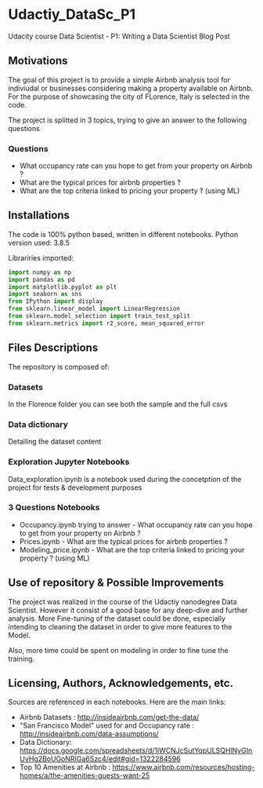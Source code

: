 # Udactiy_DataSc_P1
Udacity course Data Scientist - P1: Writing a Data Scientist Blog Post

## Motivations

The goal of this project is to provide a simple Airbnb analysis tool for indiviudal or businesses considering making a property available on Airbnb.
For the purpose of showcasing the city of FLorence, Italy is selected in the code.

The project is splitted in 3 topics, trying to give an answer to the following questions

### Questions
- What occupancy rate can you hope to get from your property on Airbnb ?
- What are the typical prices for airbnb properties ?
- What are the top criteria linked to pricing your property ? (using ML)

## Installations

The code is 100% python based, written in different notebooks.
Python version used: 3.8.5

Librariries imported:

```python
import numpy as np
import pandas as pd
import matplotlib.pyplot as plt
import seaborn as sns
from IPython import display
from sklearn.linear_model import LinearRegression
from sklearn.model_selection import train_test_split
from sklearn.metrics import r2_score, mean_squared_error

```

## Files Descriptions

The repository is composed of:
### Datasets
In the Florence folder you can see both the sample and the full csvs

### Data dictionary
Detailing the dataset content

### Exploration Jupyter Notebooks
Data_exploration.ipynb is a notebook used during the concetption of the project for tests & development purposes

### 3 Questions Notebooks
- Occupancy.ipynb trying to answer - What occupancy rate can you hope to get from your property on Airbnb ?
- Prices.ipynb - What are the typical prices for airbnb properties ?
- Modeling_price.ipynb - What are the top criteria linked to pricing your property ? (using ML)

## Use of repository & Possible Improvements

The project was realized in the course of the Udactiy nanodegree Data Scientist. However it consist of a good base for any deep-dive and further analysis.
More Fine-tuning of the dataset could be done, especially intending to cleaning the dataset in order to give more features to the Model.

Also, more time could be spent on modeling in order to fine tune the training.

## Licensing, Authors, Acknowledgements, etc.
Sources are referenced in each notebooks.
Here are the main links:

- Airbnb Datasets : http://insideairbnb.com/get-the-data/
- "San Francisco Model" used for and Occupancy rate : http://insideairbnb.com/data-assumptions/
- Data Dictionary: https://docs.google.com/spreadsheets/d/1iWCNJcSutYqpULSQHlNyGInUvHg2BoUGoNRIGa6Szc4/edit#gid=1322284596
- Top 10 Amenities at Airbnb : https://www.airbnb.com/resources/hosting-homes/a/the-amenities-guests-want-25
